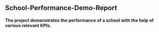 ## School-Performance-Demo-Report
#### The project demonstrates the performance of a school with the help of various relevant KPIs.
